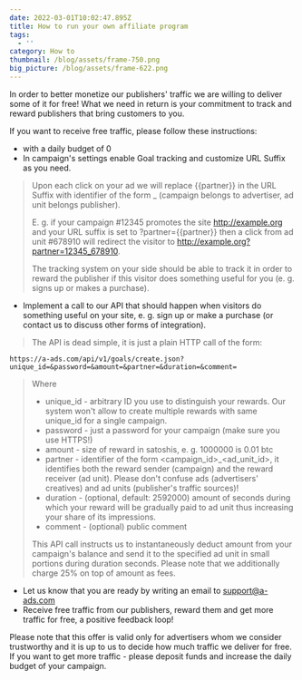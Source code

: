```yaml
---
date: 2022-03-01T10:02:47.895Z
title: How to run your own affiliate program
tags:
  - ''
category: How to
thumbnail: /blog/assets/frame-750.png
big_picture: /blog/assets/frame-622.png
---
```

In order to better monetize our publishers' traffic we are willing to deliver some of it for free! What we need in return is your commitment to track and reward publishers that bring customers to you.

If you want to receive free traffic, please follow these instructions:

* with a daily budget of 0
* In campaign's settings enable Goal tracking and customize URL Suffix as you need.

> Upon each click on your ad we will replace {{partner}} in the URL Suffix with identifier of the form <campaign id>_<ad unit id> (campaign belongs to advertiser, ad unit belongs publisher).
>
> E. g. if your campaign #12345 promotes the site http://example.org  and your URL suffix is set to ?partner={{partner}} then a click from ad unit #678910 will redirect the visitor to http://example.org?partner=12345_678910.
>
> The tracking system on your side should be able to track it in order to reward the publisher if this visitor does something useful for you (e. g. signs up or makes a purchase).

* Implement a call to our API that should happen when visitors do something useful on your site, e. g. sign up or make a purchase (or contact us to discuss other forms of integration).

> The API is dead simple, it is just a plain HTTP call of the form:

```
https://a-ads.com/api/v1/goals/create.json?unique_id=&password=&amount=&partner=&duration=&comment=
```

> Where
>
> * unique_id - arbitrary ID you use to distinguish your rewards. Our system won't allow to create multiple rewards with same unique_id for a single campaign.
> * password - just a password for your campaign (make sure you use HTTPS!)
> * amount - size of reward in satoshis, e. g. 1000000 is 0.01 btc
> * partner - identifier of the form <campaign_id>_<ad_unit_id>, it identifies both the reward sender (campaign) and the reward receiver (ad unit). Please don't confuse ads (advertisers' creatives) and ad units (publisher's traffic sources)!
> * duration - (optional, default: 2592000) amount of seconds during which your reward will be gradually paid to ad unit thus increasing your share of its impressions.
> * comment - (optional) public comment
>
> This API call instructs us to instantaneously deduct amount from your campaign's balance and send it to the specified ad unit in small portions during duration seconds. Please note that we additionally charge 25% on top of amount as fees.

* Let us know that you are ready by writing an email to support@a-ads.com
* Receive free traffic from our publishers, reward them and get more traffic for free, a positive feedback loop!

Please note that this offer is valid only for advertisers whom we consider trustworthy and it is up to us to decide how much traffic we deliver for free. If you want to get more traffic - please deposit funds and increase the daily budget of your campaign.
